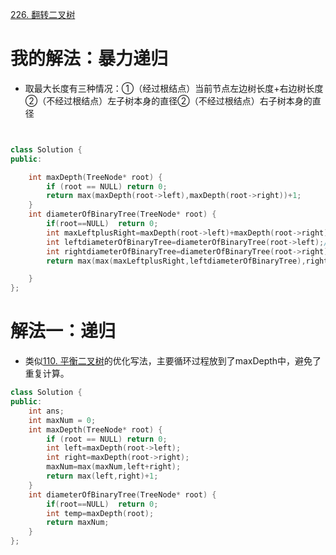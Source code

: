 [226. 翻转二叉树](https://leetcode-cn.com/problems/invert-binary-tree/description/)



# 我的解法：暴力递归
- 取最大长度有三种情况：①（经过根结点）当前节点左边树长度+右边树长度②（不经过根结点）左子树本身的直径②（不经过根结点）右子树本身的直径
```C++


class Solution {
public:

    int maxDepth(TreeNode* root) {
        if (root == NULL) return 0;
        return max(maxDepth(root->left),maxDepth(root->right))+1;
    }
    int diameterOfBinaryTree(TreeNode* root) {
        if(root==NULL)  return 0;
        int maxLeftplusRight=maxDepth(root->left)+maxDepth(root->right);//节点左边树长度+右边树长度
        int leftdiameterOfBinaryTree=diameterOfBinaryTree(root->left);//左子树本身高度
        int rightdiameterOfBinaryTree=diameterOfBinaryTree(root->right);
        return max(max(maxLeftplusRight,leftdiameterOfBinaryTree),rightdiameterOfBinaryTree);//取三者最大值

    }
};
```

# 解法一：递归
- 类似[110. 平衡二叉树](https://leetcode-cn.com/problems/balanced-binary-tree/description/)的优化写法，主要循环过程放到了maxDepth中，避免了重复计算。

```C++
class Solution {
public:
    int ans;
    int maxNum = 0;
    int maxDepth(TreeNode* root) {
        if (root == NULL) return 0;
        int left=maxDepth(root->left);
        int right=maxDepth(root->right);
        maxNum=max(maxNum,left+right);
        return max(left,right)+1;
    }
    int diameterOfBinaryTree(TreeNode* root) {
        if(root==NULL)  return 0;
        int temp=maxDepth(root);
        return maxNum;
    }
};
```
